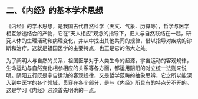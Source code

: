 ## 二、《内经》的基本学术思想

《内经》的学术思想，是我国古代自然科学（天文、气象、历算等），哲学与医学相互渗透结合的产物，它在“天人相应”观念的指导下，把人与自然联结在一起，研究人体的生理活动和病理变化，并从中找出其他共同的规律，借以指导对疾病的诊断和治疗。这就是祖国医学的主要特点，也正是它的伟大之处。

为了阐明人与自然的关系，祖国医学对于人类生命的起源，宇宙运动的客观规律，生命运动与自然变化相参相应的关系等各方面，都运用阴阳的对立统一法则来说明。阴阳五行既是宇宙运动的客观规律，又是哲学范畴的抽象思辨，它之所以能深入到中医学的各个领域，贯穿在各个部分，是与《内经》所具有的特点分不开的。这是学习《内经》必须首先明确的一点。

